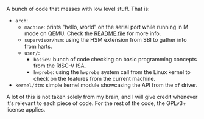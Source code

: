 A bunch of code that messes with low level stuff. That is:

- `arch`:
  - `machine`: prints "hello, world" on the serial port while running in M mode
    on QEMU. Check the [README file](./arch/riscv/machine/README.md) for more
    info.
  - `supervisor/hsm`: using the HSM extension from SBI to gather info from
    harts.
  - `user/`:
    - `basics`: bunch of code checking on basic programming concepts from the
      RISC-V ISA.
    - `hwprobe`: using the `hwprobe` system call from the Linux kernel to check
      on the features from the current machine.
- `kernel/dtm`: simple kernel module showcasing the API from the `of` driver.

A lot of this is not taken solely from my brain, and I will give credit whenever
it's relevant to each piece of code. For the rest of the code, the GPLv3+
license applies.

